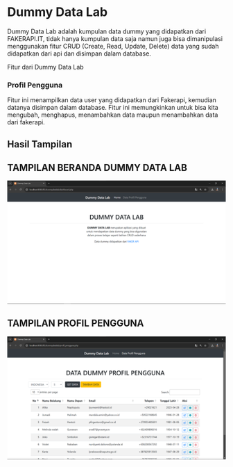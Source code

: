 # Dummy Data Lab

Dummy Data Lab adalah kumpulan data dummy yang didapatkan dari FAKERAPI.IT, tidak hanya kumpulan data saja namun juga bisa dimanipulasi menggunakan fitur CRUD (Create, Read, Update, Delete) data yang sudah didapatkan dari api dan disimpan dalam database.

Fitur dari Dummy Data Lab

### Profil Pengguna

Fitur ini menampilkan data user yang didapatkan dari Fakerapi, kemudian datanya disimpan dalam database.
Fitur ini memungkinkan untuk bisa kita mengubah, menghapus, menambahkan data maupun menambahkan data dari fakerapi.

## Hasil Tampilan

## TAMPILAN BERANDA DUMMY DATA LAB

![GAMBAR BERANDA](image/beranda.png) <!-- Ganti dengan path ke gambar beranda Anda -->

## TAMPILAN PROFIL PENGGUNA

![GAMBAR PROFIL PENGGUNA](image/user.png) <!-- Ganti dengan path ke gambar kalkulator umur Anda -->
